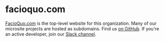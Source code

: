 # facioquo.com

[FacioQuo.com](https://facioquo.com) is the top-level website for this organization.  Many of our microsite projects are hosted as subdomains.  Find us [on GitHub](https://github.com/facioquo).  If you're an active developer, join our [Slack channel](https://facioquo.slack.com).
